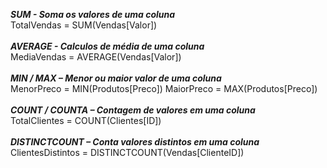 <b>*SUM - Soma os valores de uma coluna*</b>
<br>
TotalVendas = SUM(Vendas[Valor])
<br><br>
<b>*AVERAGE - Calculos de média de uma coluna*</b>
<br>
MediaVendas = AVERAGE(Vendas[Valor])
<br><br>
<b>*MIN / MAX – Menor ou maior valor de uma coluna*</b>
<br>
MenorPreco = MIN(Produtos[Preco])
MaiorPreco = MAX(Produtos[Preco])
<br><br>
<b>*COUNT / COUNTA – Contagem de valores em uma coluna*</b>
<br>
TotalClientes = COUNT(Clientes[ID])
<br><br>
<b>*DISTINCTCOUNT – Conta valores distintos em uma coluna*</b>
<br>
ClientesDistintos = DISTINCTCOUNT(Vendas[ClienteID])
